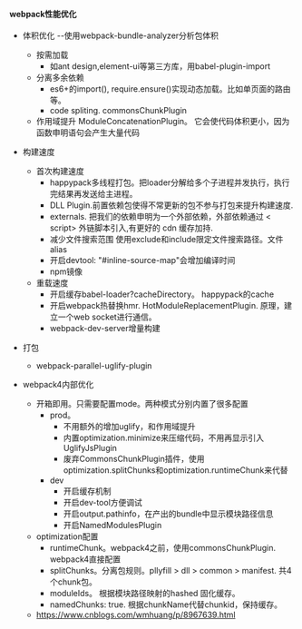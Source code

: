 #### webpack性能优化
- 体积优化 --使用webpack-bundle-analyzer分析包体积
    - 按需加载
        - 如ant design,element-ui等第三方库，用babel-plugin-import
    - 分离多余依赖
        - es6+的import(),  require.ensure()实现动态加载。比如单页面的路由等。
        - code spliting. commonsChunkPlugin
    - 作用域提升 ModuleConcatenationPlugin。 它会使代码体积更小，因为函数申明语句会产生大量代码

- 构建速度
    - 首次构建速度
        - happypack多线程打包。把loader分解给多个子进程并发执行，执行完结果再发送给主进程。
        - DLL Plugin.前置依赖包使得不常更新的包不参与打包来提升构建速度.
        - externals. 把我们的依赖申明为一个外部依赖，外部依赖通过 < script> 外链脚本引入,有更好的 cdn 缓存加持.
        - 减少文件搜索范围 使用exclude和include限定文件搜索路径。文件alias
        - 开启devtool: "#inline-source-map"会增加编译时间
        - npm镜像
    - 重载速度
        - 开启缓存babel-loader?cacheDirectory。 happypack的cache
        - 开启webpack热替换hmr. HotModuleReplacementPlugin. 原理，建立一个web socket进行通信。
        - webpack-dev-server增量构建
- 打包
    - webpack-parallel-uglify-plugin

- webpack4内部优化
    - 开箱即用。只需要配置mode。两种模式分别内置了很多配置
        - prod。
            - 不用额外的增加uglify，和作用域提升
            - 内置optimization.minimize来压缩代码，不用再显示引入UglifyJsPlugin
            - 废弃CommonsChunkPlugin插件，使用optimization.splitChunks和optimization.runtimeChunk来代替
        - dev
            - 开启缓存机制
            - 开启dev-tool方便调试
            - 开启output.pathinfo，在产出的bundle中显示模块路径信息
            - 开启NamedModulesPlugin
    - optimization配置
        - runtimeChunk。webpack4之前，使用commonsChunkPlugin.  webpack4直接配置
        - splitChunks。分离包规则。pllyfill > dll > common > manifest. 共4个chunk包。
        - moduleIds。 根据模块路径映射的hashed 固化缓存。
        - namedChunks: true. 根据chunkName代替chunkid，保持缓存。
    - https://www.cnblogs.com/wmhuang/p/8967639.html
